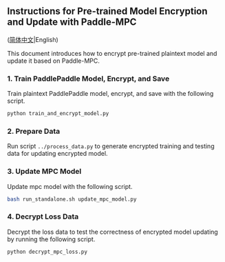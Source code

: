 ## Instructions for Pre-trained Model Encryption and Update with Paddle-MPC

([简体中文](./README_CN.md)|English)

This document introduces how to encrypt pre-trained plaintext model and update it based on Paddle-MPC.

### 1. Train PaddlePaddle Model, Encrypt, and Save

Train plaintext PaddlePaddle model, encrypt, and save with the following script.

```bash
python train_and_encrypt_model.py
```

### 2. Prepare Data

Run script `../process_data.py` to generate encrypted training and testing data for updating encrypted model.

### 3. Update MPC Model

Update mpc model with the following script.

```bash
bash run_standalone.sh update_mpc_model.py
```

### 4. Decrypt Loss Data

Decrypt the loss data to test the correctness of encrypted model updating by running the following script.

```bash
python decrypt_mpc_loss.py
```

